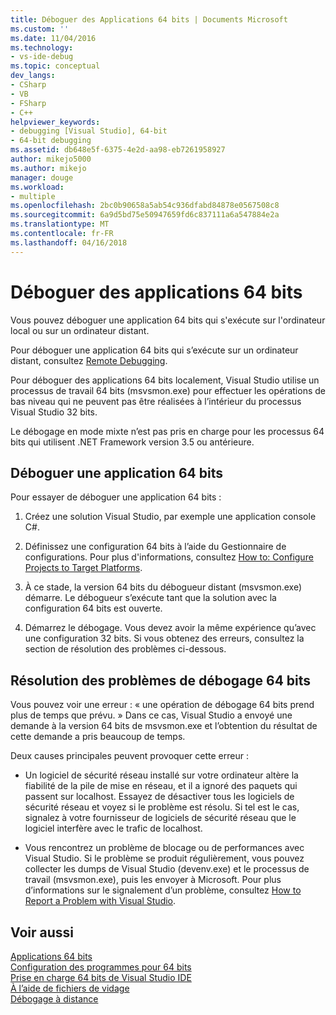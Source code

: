 ```yaml
---
title: Déboguer des Applications 64 bits | Documents Microsoft
ms.custom: ''
ms.date: 11/04/2016
ms.technology:
- vs-ide-debug
ms.topic: conceptual
dev_langs:
- CSharp
- VB
- FSharp
- C++
helpviewer_keywords:
- debugging [Visual Studio], 64-bit
- 64-bit debugging
ms.assetid: db648e5f-6375-4e2d-aa98-eb7261958927
author: mikejo5000
ms.author: mikejo
manager: douge
ms.workload:
- multiple
ms.openlocfilehash: 2bc0b90658a5ab54c936dfabd84878e0567508c8
ms.sourcegitcommit: 6a9d5bd75e50947659fd6c837111a6a547884e2a
ms.translationtype: MT
ms.contentlocale: fr-FR
ms.lasthandoff: 04/16/2018
---
```

# <a name="debug-64-bit-applications"></a>Déboguer des applications 64 bits
Vous pouvez déboguer une application 64 bits qui s'exécute sur l'ordinateur local ou sur un ordinateur distant.  
  
 Pour déboguer une application 64 bits qui s’exécute sur un ordinateur distant, consultez [Remote Debugging](../debugger/remote-debugging.md).  
  
 Pour déboguer des applications 64 bits localement, Visual Studio utilise un processus de travail 64 bits (msvsmon.exe) pour effectuer les opérations de bas niveau qui ne peuvent pas être réalisées à l’intérieur du processus Visual Studio 32 bits.  
  
 Le débogage en mode mixte n’est pas pris en charge pour les processus 64 bits qui utilisent .NET Framework version 3.5 ou antérieure.  
  
## <a name="debug-a-64-bit-application"></a>Déboguer une application 64 bits  
 Pour essayer de déboguer une application 64 bits :  
  
1.  Créez une solution Visual Studio, par exemple une application console C#.  
  
2.  Définissez une configuration 64 bits à l’aide du Gestionnaire de configurations. Pour plus d'informations, consultez [How to: Configure Projects to Target Platforms](../ide/how-to-configure-projects-to-target-platforms.md).  
  
3.  À ce stade, la version 64 bits du débogueur distant (msvsmon.exe) démarre. Le débogueur s’exécute tant que la solution avec la configuration 64 bits est ouverte.  
  
4.  Démarrez le débogage. Vous devez avoir la même expérience qu’avec une configuration 32 bits. Si vous obtenez des erreurs, consultez la section de résolution des problèmes ci-dessous.  
  
## <a name="troubleshooting-64-bit-debugging"></a>Résolution des problèmes de débogage 64 bits  
 Vous pouvez voir une erreur : « une opération de débogage 64 bits prend plus de temps que prévu. » Dans ce cas, Visual Studio a envoyé une demande à la version 64 bits de msvsmon.exe et l’obtention du résultat de cette demande a pris beaucoup de temps.  
  
 Deux causes principales peuvent provoquer cette erreur :  
  
-   Un logiciel de sécurité réseau installé sur votre ordinateur altère la fiabilité de la pile de mise en réseau, et il a ignoré des paquets qui passent sur localhost. Essayez de désactiver tous les logiciels de sécurité réseau et voyez si le problème est résolu. Si tel est le cas, signalez à votre fournisseur de logiciels de sécurité réseau que le logiciel interfère avec le trafic de localhost.  
  
-   Vous rencontrez un problème de blocage ou de performances avec Visual Studio. Si le problème se produit régulièrement, vous pouvez collecter les dumps de Visual Studio (devenv.exe) et le processus de travail (msvsmon.exe), puis les envoyer à Microsoft. Pour plus d’informations sur le signalement d’un problème, consultez [How to Report a Problem with Visual Studio](../ide/How-to-Report-a-Problem-with-Visual-Studio-2017.md).
  
## <a name="see-also"></a>Voir aussi  
 [Applications 64 bits](http://msdn.microsoft.com/Library/fd4026bc-2c3d-4b27-86dc-ec5e96018181)   
 [Configuration des programmes pour 64 bits](/cpp/build/configuring-programs-for-64-bit-visual-cpp)   
 [Prise en charge 64 bits de Visual Studio IDE](../ide/visual-studio-ide-64-bit-support.md)   
 [À l’aide de fichiers de vidage](../debugger/using-dump-files.md)   
 [Débogage à distance](../debugger/remote-debugging.md)
